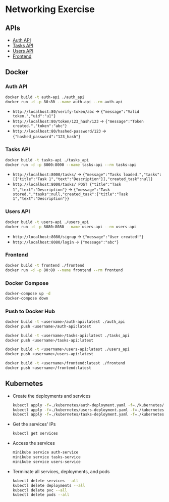 # Networking Exercise

## APIs

- [Auth API](./auth_api/)
- [Tasks API](./tasks_api/)
- [Users API](./users_api/)
- [Frontend](./frontend/)

## Docker

### Auth API

```bash
docker build -t auth-api ./auth_api
docker run -d -p 80:80 --name auth-api --rm auth-api
```

- `http://localhost:80/verify-token/abc` -> `{"message":"Valid token.","uid":"u1"}`
- `http://localhost:80/token/123_hash/123` -> `{"message":"Token created.","token":"abc"}`
- `http://localhost:80/hashed-password/123` -> `{"hashed_password":"123_hash"}`

### Tasks API

```bash
docker build -t tasks-api ./tasks_api
docker run -d -p 8000:8000 --name tasks-api --rm tasks-api
```

- `http://localhost:8000/tasks/` -> `{"message":"Tasks loaded.","tasks":[{"title":"Task 1","text":"Description"}],"created_task":null}`
- `http://localhost:8000/tasks/ POST {"title":"Task 1","text":"Description"}` -> `{"message":"Task stored.","tasks":null,"created_task":{"title":"Task 1","text":"Description"}}`

### Users API

```bash
docker build -t users-api ./users_api
docker run -d -p 8080:8080 --name users-api --rm users-api
```

- `http://localhost:8080/signup` -> `{"message":"User created!"}`
- `http://localhost:8080/login` -> `{"message":"abc"}`

### Frontend

```bash
docker build -t frontend ./frontend
docker run -d -p 80:80 --name frontend --rm frontend
```

### Docker Compose

```bash
docker-compose up -d
docker-compose down
```

### Push to Docker Hub

```bash
docker build -t <username>/auth-api:latest ./auth_api
docker push <username>/auth-api:latest

docker build -t <username>/tasks-api:latest ./tasks_api
docker push <username>/tasks-api:latest

docker build -t <username>/users-api:latest ./users_api
docker push <username>/users-api:latest

docker build -t <username>/frontend:latest ./frontend
docker push <username>/frontend:latest
```

## Kubernetes

- Create the deployments and services

  ```bash
  kubectl apply -f=./kubernetes/auth-deployment.yaml -f=./kubernetes/auth-service.yaml
  kubectl apply -f=./kubernetes/users-deployment.yaml -f=./kubernetes/users-service.yaml
  kubectl apply -f=./kubernetes/tasks-deployment.yaml -f=./kubernetes/tasks-service.yaml
  ```

- Get the services' IPs

  ```bash
  kubectl get services
  ```

- Access the services

  ```bash
  minikube service auth-service
  minikube service tasks-service
  minikube service users-service
  ```

- Terminate all services, deployments, and pods

  ```bash
  kubectl delete services --all
  kubectl delete deployments --all
  kubectl delete pvc --all
  kubectl delete pods --all
  ```
